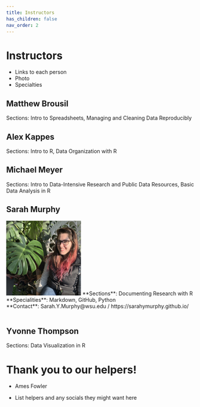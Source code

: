 ```yaml
---
title: Instructors
has_children: false
nav_order: 2
---
```


# Instructors

- Links to each person
- Photo
- Specialties

## Matthew Brousil
Sections: Intro to Spreadsheets, Managing and Cleaning Data Reproducibly

## Alex Kappes
Sections: Intro to R, Data Organization with R

## Michael Meyer 
Sections: Intro to Data-Intensive Research and Public Data Resources, Basic Data Analysis in R


## Sarah Murphy
<img src="https://github.com/sarahymurphy/2021-06-07-cereo-reu-data-wrangling/blob/master/InstructorPhotos/IMG_79071.JPG?raw=true" alt="Sarah" width="200"/>
**Sections**: Documenting Research with R<br>
**Specialities**: Markdown, GitHub, Python<br>
**Contact**: Sarah.Y.Murphy@wsu.edu / https://sarahymurphy.github.io/<br><br>


## Yvonne Thompson 
Sections: Data Visualization in R

# Thank you to our helpers!

- Ames Fowler



- List helpers and any socials they might want here
